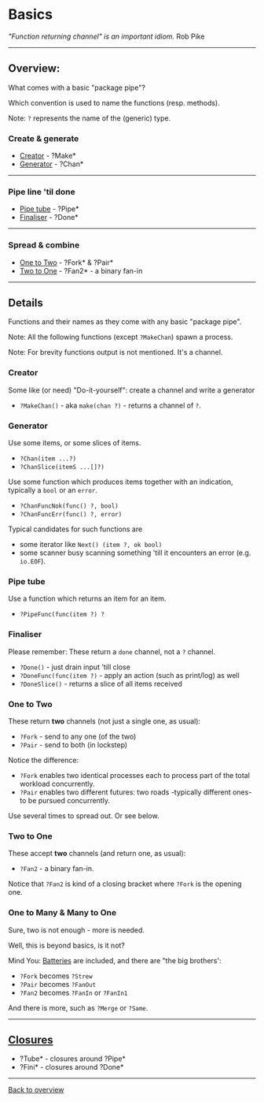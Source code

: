 # Basics

_"Function returning channel" is an important idiom._ Rob Pike

---
## Overview:

What comes with a basic "package pipe"?

Which convention is used to name the functions (resp. methods).

Note: `?` represents the name of the (generic) type.

### Create & generate
- [Creator](#creator) - ?Make*
- [Generator](#generator) - ?Chan*

---
### Pipe line 'til done
- [Pipe tube](#pipe-tube) - ?Pipe*
- [Finaliser](#finaliser) - ?Done*

---
### Spread & combine 
- [One to Two](#one-to-two) - ?Fork* & ?Pair*
- [Two to One](#two-to-one) - ?Fan2* - a binary fan-in

---
## Details

Functions and their names as they come with any basic "package pipe".

Note: All the following functions (except `?MakeChan`) spawn a process.

Note: For brevity functions output is not mentioned. It's a channel.

### Creator

Some like (or need) "Do-it-yourself":
create a channel and write a generator

- `?MakeChan()` - aka `make(chan ?)` - returns a channel of `?`.

### Generator

Use some items,
or some slices of items.

- `?Chan(item ...?)`
- `?ChanSlice(itemS ...[]?)`

Use some function 
which produces items together with an indication, typically a `bool` or an `error`.

- `?ChanFuncNok(func() ?, bool)`
- `?ChanFuncErr(func() ?, error)`

Typical candidates for such functions are
- some iterator like `Next() (item ?, ok bool)`
- some scanner busy scanning something 'till it encounters an error (e.g. `io.EOF`).

### Pipe tube

Use a function which returns an item for an item.

- `?PipeFunc(func(item ?) ? ` 

### Finaliser

Please remember: These return a `done` channel, not a `?` channel.

- `?Done()` - just drain input 'till close
- `?DoneFunc(func(item ?)` - apply an action (such as print/log) as well
- `?DoneSlice()` - returns a slice of all items received

### One to Two

These return **two** channels (not just a single one, as usual):

- `?Fork` - send to any one (of the two)
- `?Pair` - send to both (in lockstep)

Notice the difference:
- `?Fork` enables two identical processes each to process part of the total workload concurrently.
- `?Pair` enables two different futures: two roads -typically different ones- to be pursued concurrently.

Use several times to spread out. Or see below. 

### Two to One

These accept **two** channels (and return one, as usual):

- `?Fan2` - a binary fan-in.

Notice that `?Fan2` is kind of a closing bracket where `?Fork` is the opening one.

### One to Many & Many to One

Sure, two is not enough - more is needed.

Well, this is beyond basics, is it not?

Mind You: [Batteries](batteries.md) are included, and there are "the big brothers':
- `?Fork` becomes `?Strew` 
- `?Pair` becomes `?FanOut` 
- `?Fan2` becomes `?FanIn` or `?FanIn1`

And there is more, such as `?Merge` or `?Same`.

---
## [Closures](closures.md)


- ?Tube* - closures around ?Pipe*
- ?Fini* - closures around ?Done*


---
[Back to overview](overview.md)
